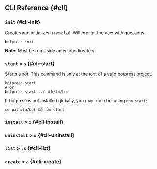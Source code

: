 ## CLI Reference {#cli}

### `init` {#cli-init}

Creates and initializes a new bot. Will prompt the user with questions.

```
botpress init
```

**Note:** Must be run inside an empty directory

### `start` &gt; `s` {#cli-start}

Starts a bot. This command is only at the root of a valid botpress project.

```
botpress start
# or
botpress start ../path/to/bot
```

If botpress is not installed globally, you may run a bot using `npm start`:

```
cd path/to/bot && npm start
```

### `install` &gt; `i` {#cli-install}

### `uninstall` &gt; `u` {#cli-uninstall}

### `list` &gt; `ls` {#cli-list}

### `create` &gt; `c` {#cli-create}

